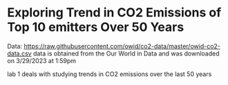 # Exploring Trend in CO2 Emissions of Top 10 emitters Over 50 Years

Data: https://raw.githubusercontent.com/owid/co2-data/master/owid-co2-data.csv
data is obtained from the Our World in Data and was downloaded on 3/29/2023 at 1:59pm 


lab 1 deals with studying trends in CO2 emissions over the last 50 years
